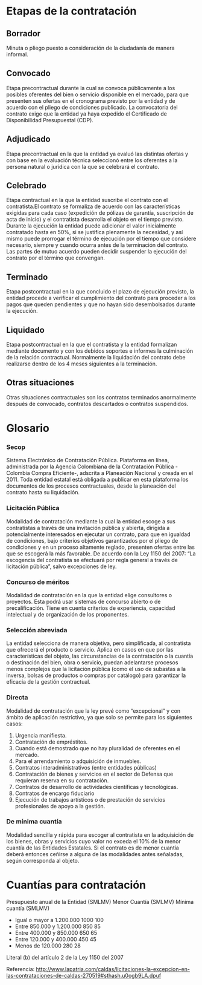 
# Etapas de la contratación

## Borrador
Minuta o pliego puesto a consideración de la ciudadanía de manera informal.

## Convocado
Etapa precontractual durante la cual se convoca públicamente a los posibles oferentes del bien o servicio disponible en el mercado, para que presenten sus ofertas en el cronograma previsto por la entidad y de acuerdo con el pliego de condiciones publicado. La convocatoria del contrato exige que la entidad ya haya expedido el Certificado de Disponibilidad Presupuestal (CDP).

## Adjudicado
Etapa precontractual en la que la entidad ya evaluó las distintas ofertas y con base en la evaluación técnica seleccionó entre los oferentes a la persona natural o jurídica con la que se celebrará el contrato.

## Celebrado
Etapa contractual en la que la entidad suscribe el contrato con el contratista.El contrato se formaliza de acuerdo con las características exigidas para cada caso (expedición de pólizas de garantía, suscripción de acta de inicio) y el contratista desarrolla el objeto en el tiempo previsto. Durante la ejecución la entidad puede adicionar el valor inicialmente contratado hasta en 50%, si se justifica plenamente la necesidad, y así mismo puede prorrogar el término de ejecución por el tiempo que considere necesario, siempre y cuando ocurra antes de la terminación del contrato. Las partes de mutuo acuerdo pueden decidir suspender la ejecución del contrato por el término que convengan.

## Terminado
Etapa postcontractual en la que concluido el plazo de ejecución previsto, la entidad procede a verificar el cumplimiento del contrato para proceder a los pagos que queden pendientes y que no hayan sido desembolsados durante la ejecución.

## Liquidado
Etapa postcontractual en la que el contratista y la entidad formalizan mediante documento y con los debidos soportes e informes la culminación de la relación contractual. Normalmente la liquidación del contrato debe realizarse dentro de los 4 meses siguientes a la terminación.

## Otras situaciones
Otras situaciones contractuales son los contratos terminados anormalmente después de convocado, contratos descartados o contratos suspendidos.

# Glosario

### Secop
Sistema Electrónico de Contratación Pública. Plataforma en línea, administrada por la Agencia Colombiana de la Contratación Pública -Colombia Compra Eficiente-, adscrita a Planeación Nacional y creada en el 2011. Toda entidad estatal está obligada a publicar en esta plataforma los documentos de los procesos contractuales, desde la planeación del contrato hasta su liquidación.

### Licitación Pública
Modalidad de contratación mediante la cual la entidad escoge a sus contratistas a través de una invitación pública y abierta, dirigida a potencialmente interesados en ejecutar un contrato, para que en igualdad de condiciones, bajo criterios objetivos garantizados por el pliego de condiciones y en un proceso altamente reglado, presenten ofertas entre las que se escogerá la más favorable. De acuerdo con la Ley 1150 del 2007: “La escogencia del contratista se efectuará por regla general a través de licitación pública”, salvo excepciones de ley.

### Concurso de méritos
Modalidad de contratación en la que la entidad elige consultores o proyectos. Esta podrá usar sistemas de concurso abierto o de precalificación. Tiene en cuenta criterios de experiencia, capacidad intelectual y de organización de los proponentes.

### Selección abreviada
La entidad selecciona de manera objetiva, pero simplificada, al contratista que ofrecerá el producto o servicio. Aplica en casos en que por las características del objeto, las circunstancias de la contratación o la cuantía o destinación del bien, obra o servicio, puedan adelantarse procesos menos complejos que la licitación pública (como el uso de subastas a la inversa, bolsas de productos o compras por catálogo) para garantizar la eficacia de la gestión contractual.

### Directa
Modalidad de contratación que la ley prevé como “excepcional” y con ámbito de aplicación restrictivo, ya que solo se permite para los siguientes casos:

1. Urgencia manifiesta.
2. Contratación de empréstitos.
3. Cuando está demostrado que no hay pluralidad de oferentes en el mercado.
4. Para el arrendamiento o adquisición de inmuebles.
5. Contratos interadministrativos (entre entidades públicas)
6. Contratación de bienes y servicios en el sector de Defensa que requieran reserva en su contratación.
7. Contratos de desarrollo de actividades científicas y tecnológicas.
8. Contratos de encargo fiduciario
9. Ejecución de trabajos artísticos o de prestación de servicios profesionales de apoyo a la gestión.

### De mínima cuantía
Modalidad sencilla y rápida para escoger al contratista en la adquisición de los bienes, obras y servicios cuyo valor no exceda el 10% de la menor cuantía de las Entidades Estatales. Si el contrato es de menor cuantía deberá entonces ceñirse a alguna de las modalidades antes señaladas, según corresponda al objeto.

# Cuantías para contratación
Presupuesto anual de la Entidad (SMLMV) Menor Cuantía (SMLMV) Mínima cuantía (SMLMV)
* Igual o mayor a 1.200.000 1000 100
* Entre 850.000 y 1.200.000 850 85
* Entre 400.000 y 850.000 650 65
* Entre 120.000 y 400.000 450 45
* Menos de 120.000 280 28

Literal (b) del artículo 2 de la Ley 1150 del 2007

Referencia:
http://www.lapatria.com/caldas/licitaciones-la-excepcion-en-las-contrataciones-de-caldas-270519#sthash.u0ogb9LA.dpuf


